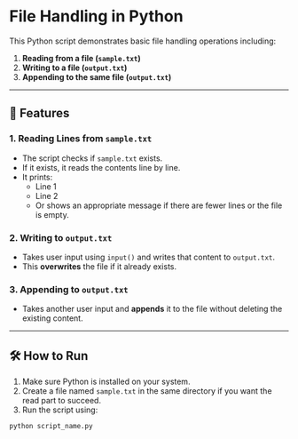 # File Handling in Python

This Python script demonstrates basic file handling operations including:

1. **Reading from a file (`sample.txt`)**
2. **Writing to a file (`output.txt`)**
3. **Appending to the same file (`output.txt`)**

---

## 🔹 Features

### 1. **Reading Lines from `sample.txt`**
- The script checks if `sample.txt` exists.
- If it exists, it reads the contents line by line.
- It prints:
  - Line 1
  - Line 2
  - Or shows an appropriate message if there are fewer lines or the file is empty.

### 2. **Writing to `output.txt`**
- Takes user input using `input()` and writes that content to `output.txt`.
- This **overwrites** the file if it already exists.

### 3. **Appending to `output.txt`**
- Takes another user input and **appends** it to the file without deleting the existing content.

---

## 🛠️ How to Run

1. Make sure Python is installed on your system.
2. Create a file named `sample.txt` in the same directory if you want the read part to succeed.
3. Run the script using:

```bash
python script_name.py

